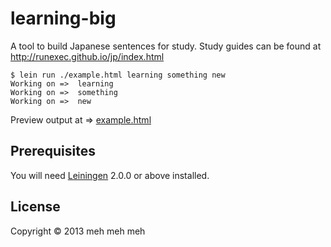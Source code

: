 # learning-big

A tool to build Japanese sentences for study. Study guides can be found at http://runexec.github.io/jp/index.html

```
$ lein run ./example.html learning something new
Working on =>  learning
Working on =>  something
Working on =>  new
```

Preview output at => <a href="https://rawgithub.com/runexec/learning-big/master/example.html">example.html</a>

## Prerequisites

You will need [Leiningen][1] 2.0.0 or above installed.

[1]: https://github.com/technomancy/leiningen

## License

Copyright © 2013 meh meh meh
